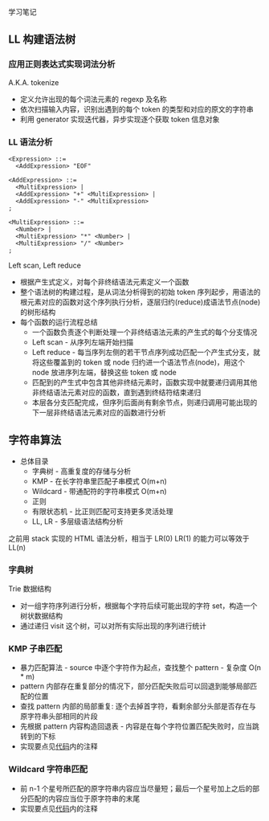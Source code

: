 学习笔记

## LL 构建语法树

### 应用正则表达式实现词法分析

A.K.A. tokenize

- 定义允许出现的每个词法元素的 regexp 及名称
- 依次扫描输入内容，识别出遇到的每个 token 的类型和对应的原文的字符串
- 利用 generator 实现迭代器，异步实现逐个获取 token 信息对象

### LL 语法分析

```bnf
<Expression> ::=
  <AddExpression> "EOF"

<AddExpression> ::=
  <MultiExpression> |
  <AddExpression> "+" <MultiExpression> |
  <AddExpression> "-" <MultiExpression>
;

<MultiExpression> ::=
  <Number> |
  <MultiExpression> "*" <Number> |
  <MultiExpression> "/" <Number>
;
```

Left scan, Left reduce

- 根据产生式定义，对每个非终结语法元素定义一个函数
- 整个语法树的构建过程，是从词法分析得到的初始 token 序列起步，用语法的根元素对应的函数对这个序列执行分析，逐层归约(reduce)成语法节点(node)的树形结构
- 每个函数的运行流程总结
  - 一个函数负责逐个判断处理一个非终结语法元素的产生式的每个分支情况
  - Left scan - 从序列左端开始扫描
  - Left reduce - 每当序列左侧的若干节点序列成功匹配一个产生式分支，就将这些覆盖到的 token 或 node 归约进一个语法节点(node)，用这个 node 放进序列左端，替换这些 token 或 node
  - 匹配到的产生式中包含其他非终结元素时，函数实现中就要递归调用其他非终结语法元素对应的函数，直到遇到终结符结束递归
  - 本层各分支匹配完成，但序列后面尚有剩余节点，则递归调用可能出现的下一层非终结语法元素对应的函数进行分析

## 字符串算法

- 总体目录
  - 字典树 - 高重复度的存储与分析
  - KMP - 在长字符串里匹配子串模式 O(m+n)
  - Wildcard - 带通配符的字符串模式 O(m+n)
  - 正则
  - 有限状态机 - 比正则匹配可支持更多灵活处理
  - LL, LR - 多层级语法结构分析

之前用 stack 实现的 HTML 语法分析，相当于 LR(0)
LR(1) 的能力可以等效于 LL(n)

### 字典树

Trie 数据结构

- 对一组字符序列进行分析，根据每个字符后续可能出现的字符 set，构造一个树状数据结构
- 通过递归 visit 这个树，可以对所有实际出现的序列进行统计

### KMP 子串匹配

- 暴力匹配算法 - source 中逐个字符作为起点，查找整个 pattern - 复杂度 O(n \* m)
- pattern 内部存在重复部分的情况下，部分匹配失败后可以回退到能够局部匹配的位置
- 查找 pattern 内部的局部重复: 逐个去掉首字符，看剩余部分头部是否存在与原字符串头部相同的片段
- 先根据 pattern 内容构造回退表 - 内容是在每个字符位置匹配失败时，应当跳转到的下标
- 实现要点见[代码](8-kmp.html)内的注释

### Wildcard 字符串匹配

- 前 n-1 个星号所匹配的原字符串内容应当尽量短；最后一个星号加上之后的部分匹配的内容应当位于原字符串的末尾
- 实现要点见[代码](9-wildcard.html)内的注释
